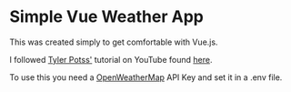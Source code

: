 # Simple Vue Weather App

This was created simply to get comfortable with Vue.js.

I followed [Tyler Potss'](https://www.youtube.com/channel/UCBBGM84ZOs7z5jpTQAaZ_Hg) tutorial on YouTube found [here](https://www.youtube.com/watch?v=JLc-hWsPTUY&).

To use this you need a [OpenWeatherMap](https://openweathermap.org/api) API Key and set it in a .env file.
